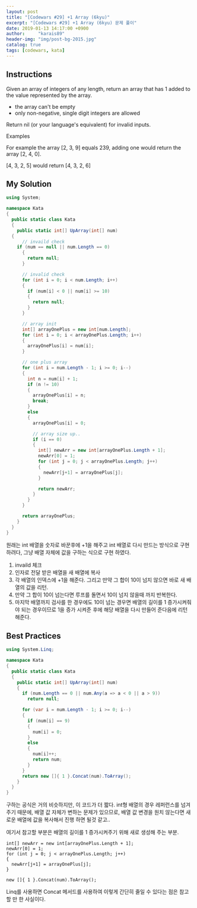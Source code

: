 ```yaml
---
layout: post
title: "[Codewars #29] +1 Array (6kyu)"
excerpt: "[Codewars #29] +1 Array (6kyu) 문제 풀이"
date: 2019-01-13 14:17:00 +0900
author:     "karais89"
header-img: "img/post-bg-2015.jpg"
catalog: true
tags: [codewars, kata]
---
```


## Instructions

Given an array of integers of any length, return an array that has 1 added to the value represented by the array.

- the array can't be empty
- only non-negative, single digit integers are allowed

Return nil (or your language's equivalent) for invalid inputs.

Examples

For example the array [2, 3, 9] equals 239, adding one would return the array [2, 4, 0].

[4, 3, 2, 5] would return [4, 3, 2, 6]

## My Solution

```csharp
using System;

namespace Kata
{
  public static class Kata
  {
    public static int[] UpArray(int[] num)
  {
      // invaild check
    if (num == null || num.Length == 0)
      {
        return null;
      }

      // invalid check
      for (int i = 0; i < num.Length; i++)
      {
        if (num[i] < 0 || num[i] >= 10)
        {
          return null;
        }
      }

      // array init
      int[] arrayOnePlus = new int[num.Length];
      for (int i = 0; i < arrayOnePlus.Length; i++)
      {
        arrayOnePlus[i] = num[i];
      }

      // one plus array
      for (int i = num.Length - 1; i >= 0; i--)
      {
        int n = num[i] + 1;
        if (n != 10)
        {
          arrayOnePlus[i] = n;
          break;
        }
        else
        {
          arrayOnePlus[i] = 0;

          // array size up..
          if (i == 0)
          {
            int[] newArr = new int[arrayOnePlus.Length + 1];
            newArr[0] = 1;
            for (int j = 0; j < arrayOnePlus.Length; j++)
            {
              newArr[j+1] = arrayOnePlus[j];
            }

            return newArr;
          }
        }
      }

      return arrayOnePlus;
    }
  }
}
```


원래는 int 배열을 숫자로 바꾼후에 +1을 해주고 int 배열로 다시 만드는 방식으로 구현하려다, 그냥 배열 자체에 값을 구하는 식으로 구현 하였다.

1. invaild 체크
2. 인자로 전달 받은 배열을 새 배열에 복사
3. 각 배열의 인덱스에 +1을 해준다. 그리고 만약 그 합이 10이 넘지 않으면 바로 새 배열의 값을 리턴.
4. 만약 그 합이 10이 넘는다면 루프를 돌면서 10이 넘지 않을때 까지 반복한다.
5. 마지막 배열까지 검사를 한 경우에도 10이 넘는 경우면 배열의 길이를 1 증가시켜줘야 되는 경우이므로 1을 증가 시켜준 후에 해당 배열을 다시 만들어 준다음에 리턴 해준다.

## Best Practices

```csharp
using System.Linq;

namespace Kata
{
  public static class Kata
  {
    public static int[] UpArray(int[] num)
    {
      if (num.Length == 0 || num.Any(a => a < 0 || a > 9))
        return null;

      for (var i = num.Length - 1; i >= 0; i--)
      {
        if (num[i] == 9)
        {
          num[i] = 0;
        }
        else
        {
          num[i]++;
          return num;
        }
      }
      return new []{ 1 }.Concat(num).ToArray();
    }
  }
}
```

구하는 공식은 거의 비슷하지만, 이 코드가 더 짧다.
int형 배열의 경우 레퍼런스를 넘겨주기 때문에, 배열 값 자체가 변하는 문제가 있으므로, 배열 값 변경을 원치 않는다면 새로운 배열에 값을 복사해서 진행 하면 될것 같고..
 
여기서 참고할 부분은 배열의 길이를 1 증가시켜주기 위해 새로 생성해 주는 부분.

```
int[] newArr = new int[arrayOnePlus.Length + 1];
newArr[0] = 1;
for (int j = 0; j < arrayOnePlus.Length; j++)
{
  newArr[j+1] = arrayOnePlus[j];
}
```


```
new []{ 1 }.Concat(num).ToArray();
```

Linq를 사용하면 Concat 메서드를 사용하여 이렇게 간단히 줄일 수 있다는 점은 참고할 만 한 사실이다.